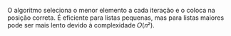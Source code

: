 O algoritmo seleciona o menor elemento a cada iteração e o coloca na posição correta.
É eficiente para listas pequenas, mas para listas maiores pode ser mais lento devido à complexidade 𝑂(𝑛²).